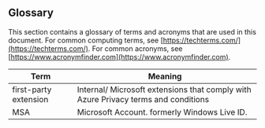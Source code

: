 <a name="glossary"></a>
## Glossary
   
This section contains a glossary of terms and acronyms that are used in this document. For common computing terms, see [https://techterms.com/](https://techterms.com/). For common acronyms, see [https://www.acronymfinder.com](https://www.acronymfinder.com).
 
| Term                  | Meaning |
| ---                   | --- |
| first-party extension | Internal/ Microsoft extensions that comply with Azure Privacy terms and conditions |
| MSA                   | Microsoft Account. formerly Windows Live ID.  |
